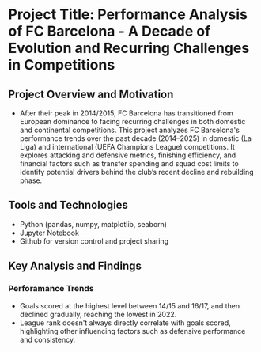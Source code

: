 # Project Title: Performance Analysis of FC Barcelona - A Decade of Evolution and Recurring Challenges in Competitions

## Project Overview and Motivation

- After their peak in 2014/2015, FC Barcelona has transitioned from European dominance to facing recurring challenges in both domestic and continental competitions. This project analyzes FC Barcelona's performance trends over the past decade (2014–2025) in domestic (La Liga) and international (UEFA Champions League) competitions. It explores attacking and defensive metrics, finishing efficiency, and financial factors such as transfer spending and squad cost limits to identify potential drivers behind the club’s recent decline and rebuilding phase.

## Tools and Technologies

- Python (pandas, numpy, matplotlib, seaborn)
- Jupyter Notebook
- Github for version control and project sharing

## Key Analysis and Findings

### Perforamance Trends

- Goals scored at the highest level between 14/15 and 16/17, and then declined gradually, reaching the lowest in 2022.
- League rank doesn't always directly correlate with goals scored, highlighting other influencing factors such as defensive performance and consistency.

